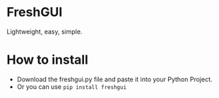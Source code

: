 # FreshGUI
Lightweight, easy, simple.

# How to install
- Download the freshgui.py file and paste it into your Python Project.
- Or you can use ```pip install freshgui```
